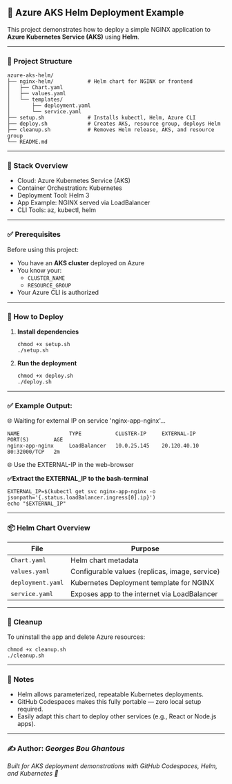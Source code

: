 ## 🚀 Azure AKS Helm Deployment Example

This project demonstrates how to deploy a simple NGINX application to **Azure Kubernetes Service (AKS)** using **Helm**.

---

### 📁 Project Structure

```
azure-aks-helm/
├── nginx-helm/           # Helm chart for NGINX or frontend
│   ├── Chart.yaml
│   ├── values.yaml
│   └── templates/
│       ├── deployment.yaml
│       └── service.yaml
├── setup.sh              # Installs kubectl, Helm, Azure CLI
├── deploy.sh             # Creates AKS, resource group, deploys Helm
├── cleanup.sh            # Removes Helm release, AKS, and resource group
└── README.md
```

---

### 🧰 Stack Overview
- Cloud: Azure Kubernetes Service (AKS)
- Container Orchestration: Kubernetes
- Deployment Tool: Helm 3
- App Example: NGINX served via LoadBalancer
- CLI Tools: az, kubectl, helm

---

### ✅ Prerequisites

Before using this project:

- You have an **AKS cluster** deployed on Azure
- You know your:
  - `CLUSTER_NAME`
  - `RESOURCE_GROUP`
- Your Azure CLI is authorized

---

### 🚀 How to Deploy

1. **Install dependencies**
   ```
   chmod +x setup.sh
   ./setup.sh
   ```

2. **Run the deployment**
   ```
   chmod +x deploy.sh
   ./deploy.sh
   ```
---
### ✅ Example Output:
🌐 Waiting for external IP on service 'nginx-app-nginx'...
```
NAME                TYPE           CLUSTER-IP     EXTERNAL-IP     PORT(S)        AGE
nginx-app-nginx     LoadBalancer   10.0.25.145    20.120.40.10    80:32000/TCP   2m
```
🌐 Use the EXTERNAL-IP in the web-browser 

**✅Extract the EXTERNAL_IP to the bash-terminal**
```
EXTERNAL_IP=$(kubectl get svc nginx-app-nginx -o jsonpath='{.status.loadBalancer.ingress[0].ip}')
echo "$EXTERNAL_IP"
```
---

### 📦 Helm Chart Overview

| File | Purpose |
|------|---------|
| `Chart.yaml` | Helm chart metadata |
| `values.yaml` | Configurable values (replicas, image, service) |
| `deployment.yaml` | Kubernetes Deployment template for NGINX |
| `service.yaml` | Exposes app to the internet via LoadBalancer |

---

### 🧹 Cleanup

To uninstall the app and delete Azure resources:
   ```
   chmod +x cleanup.sh
   ./cleanup.sh
   ```

---

### 📌 Notes

- Helm allows parameterized, repeatable Kubernetes deployments.
- GitHub Codespaces makes this fully portable — zero local setup required.
- Easily adapt this chart to deploy other services (e.g., React or Node.js apps).

---

### ✍️ Author: *Georges Bou Ghantous*
*Built for AKS deployment demonstrations with GitHub Codespaces, Helm, and Kubernetes 💙*
